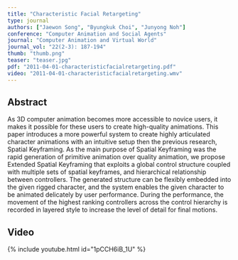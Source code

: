 ```yaml
---
title: "Characteristic Facial Retargeting"
type: journal
authors: ["Jaewon Song", "Byungkuk Choi", "Junyong Noh"]
conference: "Computer Animation and Social Agents"
journal: "Computer Animation and Virtual World"
journal_vol: "22(2-3): 187-194"
thumb: "thumb.png"
teaser: "teaser.jpg"
pdf: "2011-04-01-characteristicfacialretargeting.pdf"
video: "2011-04-01-characteristicfacialretargeting.wmv"
---
```


## Abstract

As 3D computer animation becomes more accessible to novice users, it makes it possible for these users to create high-quality animations. This paper introduces a more powerful system to create highly articulated character animations with an intuitive setup then the previous research, Spatial Keyframing. As the main purpose of Spatial Keyframing was the rapid generation of primitive animation over quality animation, we propose Extended Spatial Keyframing that exploits a global control structure coupled with multiple sets of spatial keyframes, and hierarchical relationship between controllers. The generated structure can be flexibly embedded into the given rigged character, and the system enables the given character to be animated delicately by user performance. During the performance, the movement of the highest ranking controllers across the control hierarchy is recorded in layered style to increase the level of detail for final motions.


## Video
{% include youtube.html id="1pCCH6iB_1U" %}
